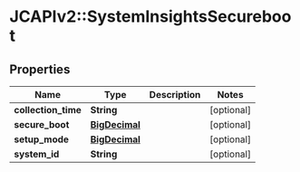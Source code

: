 # JCAPIv2::SystemInsightsSecureboot

## Properties
Name | Type | Description | Notes
------------ | ------------- | ------------- | -------------
**collection_time** | **String** |  | [optional] 
**secure_boot** | [**BigDecimal**](BigDecimal.md) |  | [optional] 
**setup_mode** | [**BigDecimal**](BigDecimal.md) |  | [optional] 
**system_id** | **String** |  | [optional] 

